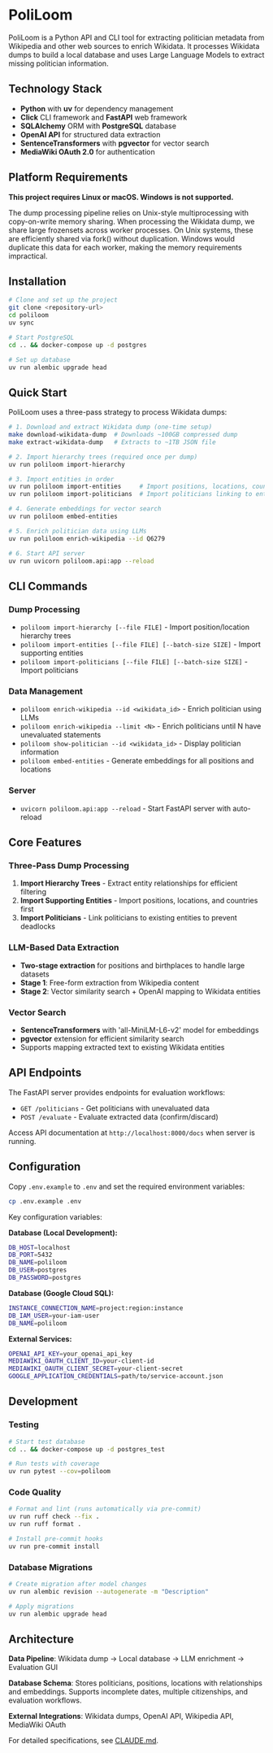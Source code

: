 # PoliLoom

PoliLoom is a Python API and CLI tool for extracting politician metadata from Wikipedia and other web sources to enrich Wikidata. It processes Wikidata dumps to build a local database and uses Large Language Models to extract missing politician information.

## Technology Stack

- **Python** with **uv** for dependency management
- **Click** CLI framework and **FastAPI** web framework
- **SQLAlchemy** ORM with **PostgreSQL** database
- **OpenAI API** for structured data extraction
- **SentenceTransformers** with **pgvector** for vector search
- **MediaWiki OAuth 2.0** for authentication

## Platform Requirements

**This project requires Linux or macOS. Windows is not supported.**

The dump processing pipeline relies on Unix-style multiprocessing with copy-on-write memory sharing. When processing the Wikidata dump, we share large frozensets across worker processes. On Unix systems, these are efficiently shared via fork() without duplication. Windows would duplicate this data for each worker, making the memory requirements impractical.

## Installation

```bash
# Clone and set up the project
git clone <repository-url>
cd poliloom
uv sync

# Start PostgreSQL
cd .. && docker-compose up -d postgres

# Set up database
uv run alembic upgrade head
```

## Quick Start

PoliLoom uses a three-pass strategy to process Wikidata dumps:

```bash
# 1. Download and extract Wikidata dump (one-time setup)
make download-wikidata-dump  # Downloads ~100GB compressed dump
make extract-wikidata-dump   # Extracts to ~1TB JSON file

# 2. Import hierarchy trees (required once per dump)
uv run poliloom import-hierarchy

# 3. Import entities in order
uv run poliloom import-entities     # Import positions, locations, countries
uv run poliloom import-politicians  # Import politicians linking to entities

# 4. Generate embeddings for vector search
uv run poliloom embed-entities

# 5. Enrich politician data using LLMs
uv run poliloom enrich-wikipedia --id Q6279

# 6. Start API server
uv run uvicorn poliloom.api:app --reload
```

## CLI Commands

### Dump Processing

- `poliloom import-hierarchy [--file FILE]` - Import position/location hierarchy trees
- `poliloom import-entities [--file FILE] [--batch-size SIZE]` - Import supporting entities
- `poliloom import-politicians [--file FILE] [--batch-size SIZE]` - Import politicians

### Data Management

- `poliloom enrich-wikipedia --id <wikidata_id>` - Enrich politician using LLMs
- `poliloom enrich-wikipedia --limit <N>` - Enrich politicians until N have unevaluated statements
- `poliloom show-politician --id <wikidata_id>` - Display politician information
- `poliloom embed-entities` - Generate embeddings for all positions and locations

### Server

- `uvicorn poliloom.api:app --reload` - Start FastAPI server with auto-reload

## Core Features

### Three-Pass Dump Processing

1. **Import Hierarchy Trees** - Extract entity relationships for efficient filtering
2. **Import Supporting Entities** - Import positions, locations, and countries first
3. **Import Politicians** - Link politicians to existing entities to prevent deadlocks

### LLM-Based Data Extraction

- **Two-stage extraction** for positions and birthplaces to handle large datasets
- **Stage 1**: Free-form extraction from Wikipedia content
- **Stage 2**: Vector similarity search + OpenAI mapping to Wikidata entities

### Vector Search

- **SentenceTransformers** with 'all-MiniLM-L6-v2' model for embeddings
- **pgvector** extension for efficient similarity search
- Supports mapping extracted text to existing Wikidata entities

## API Endpoints

The FastAPI server provides endpoints for evaluation workflows:

- `GET /politicians` - Get politicians with unevaluated data
- `POST /evaluate` - Evaluate extracted data (confirm/discard)

Access API documentation at `http://localhost:8000/docs` when server is running.

## Configuration

Copy `.env.example` to `.env` and set the required environment variables:

```bash
cp .env.example .env
```

Key configuration variables:

**Database (Local Development):**

```bash
DB_HOST=localhost
DB_PORT=5432
DB_NAME=poliloom
DB_USER=postgres
DB_PASSWORD=postgres
```

**Database (Google Cloud SQL):**

```bash
INSTANCE_CONNECTION_NAME=project:region:instance
DB_IAM_USER=your-iam-user
DB_NAME=poliloom
```

**External Services:**

```bash
OPENAI_API_KEY=your_openai_api_key
MEDIAWIKI_OAUTH_CLIENT_ID=your-client-id
MEDIAWIKI_OAUTH_CLIENT_SECRET=your-client-secret
GOOGLE_APPLICATION_CREDENTIALS=path/to/service-account.json
```

## Development

### Testing

```bash
# Start test database
cd .. && docker-compose up -d postgres_test

# Run tests with coverage
uv run pytest --cov=poliloom
```

### Code Quality

```bash
# Format and lint (runs automatically via pre-commit)
uv run ruff check --fix .
uv run ruff format .

# Install pre-commit hooks
uv run pre-commit install
```

### Database Migrations

```bash
# Create migration after model changes
uv run alembic revision --autogenerate -m "Description"

# Apply migrations
uv run alembic upgrade head
```

## Architecture

**Data Pipeline**: Wikidata dump → Local database → LLM enrichment → Evaluation GUI

**Database Schema**: Stores politicians, positions, locations with relationships and embeddings. Supports incomplete dates, multiple citizenships, and evaluation workflows.

**External Integrations**: Wikidata dumps, OpenAI API, Wikipedia API, MediaWiki OAuth

For detailed specifications, see [CLAUDE.md](./CLAUDE.md).
